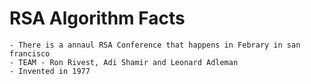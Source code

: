 # RSA Algorithm Facts
    - There is a annaul RSA Conference that happens in Febrary in san francisco
    - TEAM - Ron Rivest, Adi Shamir and Leonard Adleman
    - Invented in 1977
    
